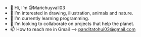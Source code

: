 - 👋 Hi, I’m @Marichuyvall03
- 👀 I’m interested in drawing, illustration, animals and nature.
- 🌱 I’m currently learning programming.
- 💞️ I’m looking to collaborate on projects that help the planet.
- 📫 How to reach me in Gmail --> panditatohui03@gmail.com

<!---
Marichuyvall03/Marichuyvall03 is a ✨ special ✨ repository because its `README.md` (this file) appears on your GitHub profile.
You can click the Preview link to take a look at your changes.
--->
